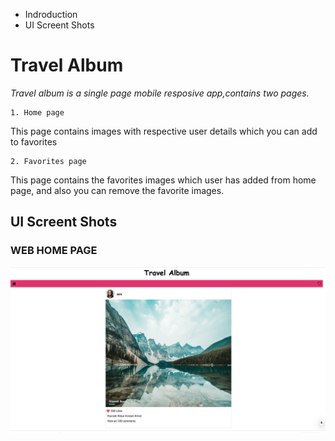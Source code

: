    - Indroduction 
   - UI Screent Shots 





# Travel Album 

*Travel album is a single page mobile resposive app,contains two pages.*

    1. Home page
   This page contains images with respective user details which you can add to favorites 

   
    2. Favorites page 
   This page contains the favorites images which user has added from home page, and also you can remove the favorite images.
   
## UI Screent Shots 
   
  ### WEB HOME PAGE  
  ![web UI](https://github.com/ayonaalex/travelAlbum/blob/master/public/webUI.png)


  
